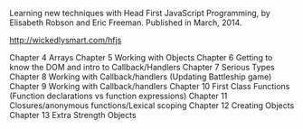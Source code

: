 Learning new techniques with Head First JavaScript Programming, by Elisabeth Robson and Eric Freeman.
Published in March, 2014.

http://wickedlysmart.com/hfjs

Chapter 4  Arrays
Chapter 5  Working with Objects
Chapter 6  Getting to know the DOM and intro to Callback/Handlers
Chapter 7  Serious Types
Chapter 8  Working with Callback/handlers (Updating Battleship game)
Chapter 9  Working with Callback/handlers
Chapter 10 First Class Functions (Function declarations vs function expressions)
Chapter 11 Closures/anonymous functions/Lexical scoping
Chapter 12 Creating Objects
Chapter 13 Extra Strength Objects 
    


